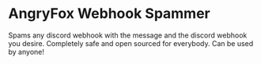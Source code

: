 # AngryFox Webhook Spammer
Spams any discord webhook with the message and the discord webhook you desire.
Completely safe and open sourced for everybody.
Can be used by anyone!

